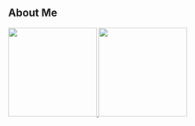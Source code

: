 ## About Me
 <div>
  <a href="https://github.com/romh-acking">
  <img height="180em" src="https://github-readme-stats.vercel.app/api?username=romh-acking&show_icons=true&theme=gruvbox" />
  <img height="180em" src="https://github-readme-stats.vercel.app/api/top-langs/?username=romh-acking&layout=compact&langs_count=7&theme=gruvbox" />
 </a>
</div>
 
